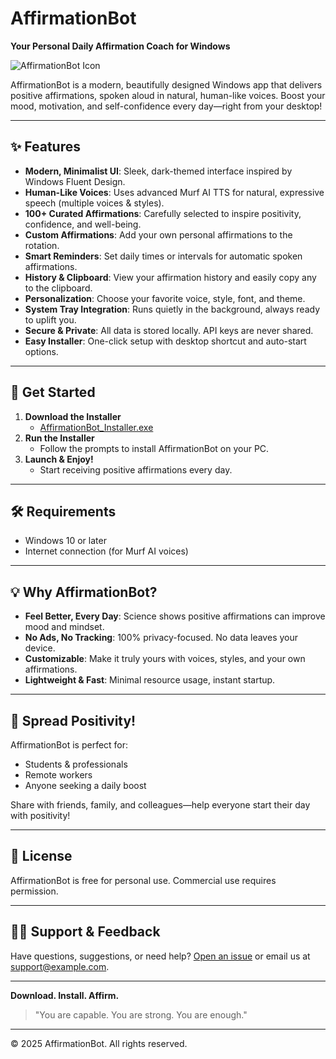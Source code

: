 # AffirmationBot

**Your Personal Daily Affirmation Coach for Windows**

![AffirmationBot Icon](icon.ico)

AffirmationBot is a modern, beautifully designed Windows app that delivers positive affirmations, spoken aloud in natural, human-like voices. Boost your mood, motivation, and self-confidence every day—right from your desktop!

---

## ✨ Features

- **Modern, Minimalist UI**: Sleek, dark-themed interface inspired by Windows Fluent Design.
- **Human-Like Voices**: Uses advanced Murf AI TTS for natural, expressive speech (multiple voices & styles).
- **100+ Curated Affirmations**: Carefully selected to inspire positivity, confidence, and well-being.
- **Custom Affirmations**: Add your own personal affirmations to the rotation.
- **Smart Reminders**: Set daily times or intervals for automatic spoken affirmations.
- **History & Clipboard**: View your affirmation history and easily copy any to the clipboard.
- **Personalization**: Choose your favorite voice, style, font, and theme.
- **System Tray Integration**: Runs quietly in the background, always ready to uplift you.
- **Secure & Private**: All data is stored locally. API keys are never shared.
- **Easy Installer**: One-click setup with desktop shortcut and auto-start options.

---

## 🚀 Get Started

1. **Download the Installer**
   - [AffirmationBot_Installer.exe](https://github.com/Cleveerty/Affirmations-App/releases/download/Launch/AffirmationBot_Installer.exe)
2. **Run the Installer**
   - Follow the prompts to install AffirmationBot on your PC.
3. **Launch & Enjoy!**
   - Start receiving positive affirmations every day.

---

## 🛠️ Requirements
- Windows 10 or later
- Internet connection (for Murf AI voices)

---

## 💡 Why AffirmationBot?
- **Feel Better, Every Day**: Science shows positive affirmations can improve mood and mindset.
- **No Ads, No Tracking**: 100% privacy-focused. No data leaves your device.
- **Customizable**: Make it truly yours with voices, styles, and your own affirmations.
- **Lightweight & Fast**: Minimal resource usage, instant startup.

---

## 📣 Spread Positivity!
AffirmationBot is perfect for:
- Students & professionals
- Remote workers
- Anyone seeking a daily boost

Share with friends, family, and colleagues—help everyone start their day with positivity!

---

## 📝 License
AffirmationBot is free for personal use. Commercial use requires permission.

---

## 🙋‍♂️ Support & Feedback
Have questions, suggestions, or need help? [Open an issue](https://github.com/yourusername/affirmationbot/issues) or email us at support@example.com.

---

**Download. Install. Affirm.**

> "You are capable. You are strong. You are enough."

---

© 2025 AffirmationBot. All rights reserved.



